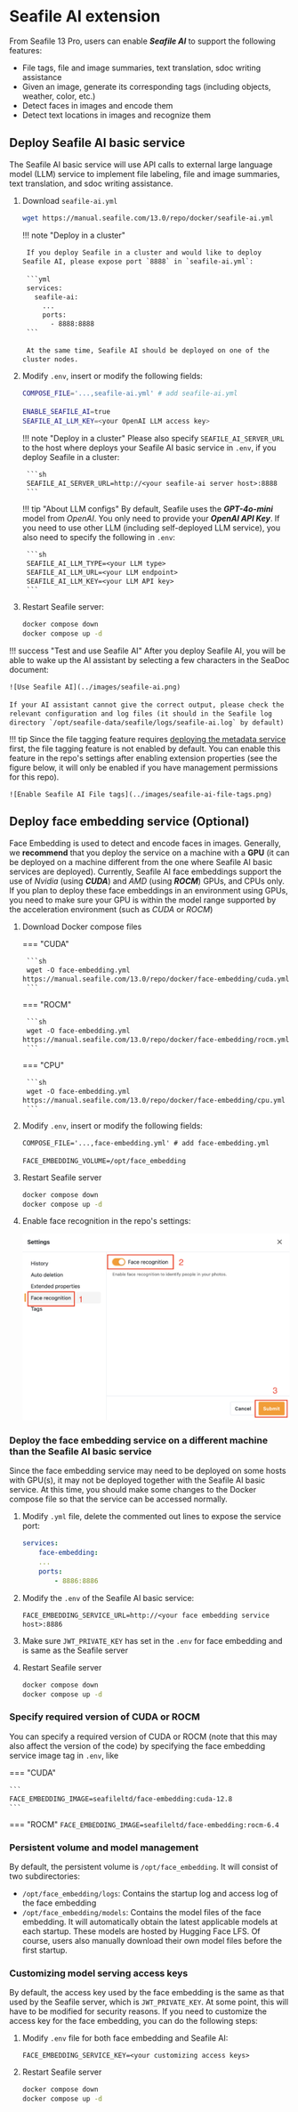 # Seafile AI extension

From Seafile 13 Pro, users can enable ***Seafile AI*** to support the following features:

- File tags, file and image summaries, text translation, sdoc writing assistance
- Given an image, generate its corresponding tags (including objects, weather, color, etc.)
- Detect faces in images and encode them
- Detect text locations in images and recognize them

## Deploy Seafile AI basic service

The Seafile AI basic service will use API calls to external large language model (LLM) service to implement file labeling, file and image summaries, text translation, and sdoc writing assistance.

1. Download `seafile-ai.yml`

    ```sh
    wget https://manual.seafile.com/13.0/repo/docker/seafile-ai.yml
    ```

    !!! note "Deploy in a cluster"

        If you deploy Seafile in a cluster and would like to deploy Seafile AI, please expose port `8888` in `seafile-ai.yml`:

        ```yml
        services:
          seafile-ai:
            ...
            ports:
              - 8888:8888
        ```

        At the same time, Seafile AI should be deployed on one of the cluster nodes.

2. Modify `.env`, insert or modify the following fields:

    ```sh
    COMPOSE_FILE='...,seafile-ai.yml' # add seafile-ai.yml

    ENABLE_SEAFILE_AI=true
    SEAFILE_AI_LLM_KEY=<your OpenAI LLM access key>
    ```

    !!! note "Deploy in a cluster"
        Please also specify `SEAFILE_AI_SERVER_URL` to the host where deploys your Seafile AI basic service in `.env`, if you deploy Seafile in a cluster:

        ```sh
        SEAFILE_AI_SERVER_URL=http://<your seafile-ai server host>:8888
        ```
    
    !!! tip "About LLM configs"
        By default, Seafile uses the ***GPT-4o-mini*** model from *OpenAI*. You only need to provide your ***OpenAI API Key***. If you need to use other LLM (including self-deployed LLM service), you also need to specify the following in `.env`:

        ```sh
        SEAFILE_AI_LLM_TYPE=<your LLM type>
        SEAFILE_AI_LLM_URL=<your LLM endpoint>
        SEAFILE_AI_LLM_KEY=<your LLM API key>
        ```

3. Restart Seafile server:

    ```sh
    docker compose down
    docker compose up -d
    ```

!!! success "Test and use Seafile AI"
    After you deploy Seafile AI, you will be able to wake up the AI ​​assistant by selecting a few characters in the SeaDoc document:

    ![Use Seafile AI](../images/seafile-ai.png)

    If your AI assistant cannot give the correct output, please check the relevant configuration and log files (it should in the Seafile log directory `/opt/seafile-data/seafile/logs/seafile-ai.log` by default)

!!! tip
    Since the file tagging feature requires [deploying the metadata service](./metadata-server.md) first, the file tagging feature is not enabled by default. You can enable this feature in the repo's settings after enabling extension properties (see the figure below, it will only be enabled if you have management permissions for this repo).

    ![Enable Seafile AI File tags](../images/seafile-ai-file-tags.png)

## Deploy face embedding service (Optional)

Face Embedding is used to detect and encode faces in images. Generally, we **recommend** that you deploy the service on a machine with a **GPU** (it can be deployed on a machine different from the one where Seafile AI basic services are deployed). Currently, Seafile AI face embeddings support the use of *Nvidia* (using ***CUDA***) and *AMD* (using ***ROCM***) GPUs, and CPUs only. If you plan to deploy these face embeddings in an environment using GPUs, you need to make sure your GPU is within the model range supported by the acceleration environment (such as *CUDA* or *ROCM*)

1. Download Docker compose files

    === "CUDA"

        ```sh
        wget -O face-embedding.yml https://manual.seafile.com/13.0/repo/docker/face-embedding/cuda.yml
        ```
    
    === "ROCM"

        ```sh
        wget -O face-embedding.yml https://manual.seafile.com/13.0/repo/docker/face-embedding/rocm.yml
        ```

    === "CPU"

        ```sh
        wget -O face-embedding.yml https://manual.seafile.com/13.0/repo/docker/face-embedding/cpu.yml
        ```

2. Modify `.env`, insert or modify the following fields:

    ```
    COMPOSE_FILE='...,face-embedding.yml' # add face-embedding.yml

    FACE_EMBEDDING_VOLUME=/opt/face_embedding
    ```

3. Restart Seafile server

    ```sh
    docker compose down
    docker compose up -d
    ```

4. Enable face recognition in the repo's settings:

    ![Enable face recognition](../images/face-embedding.png)

### Deploy the face embedding service on a different machine than the Seafile AI basic service

Since the face embedding service may need to be deployed on some hosts with GPU(s), it may not be deployed together with the Seafile AI basic service. At this time, you should make some changes to the Docker compose file so that the service can be accessed normally.

1. Modify `.yml` file, delete the commented out lines to expose the service port:

    ```yml
    services:
        face-embedding:
        ...
        ports:
            - 8886:8886
    ```

2. Modify the `.env` of the Seafile AI basic service:

    ```
    FACE_EMBEDDING_SERVICE_URL=http://<your face embedding service host>:8886
    ```

3. Make sure `JWT_PRIVATE_KEY` has set in the `.env` for face embedding and is same as the Seafile server

4. Restart Seafile server

    ```sh
    docker compose down
    docker compose up -d
    ```

### Specify required version of CUDA or ROCM

You can specify a required version of CUDA or ROCM (note that this may also affect the version of the code) by specifying the face embedding service image tag in `.env`, like 

=== "CUDA"

    ```
    FACE_EMBEDDING_IMAGE=seafileltd/face-embedding:cuda-12.8
    ```
=== "ROCM"
    ```
    FACE_EMBEDDING_IMAGE=seafileltd/face-embedding:rocm-6.4
    ```

### Persistent volume and model management

By default, the persistent volume is `/opt/face_embedding`. It will consist of two subdirectories:

- `/opt/face_embedding/logs`: Contains the startup log and access log of the face embedding
- `/opt/face_embedding/models`: Contains the model files of the face embedding. It will automatically obtain the latest applicable models at each startup. These models are hosted by Hugging Face LFS. Of course, users also manually download their own model files before the first startup.

### Customizing model serving access keys

By default, the access key used by the face embedding is the same as that used by the Seafile server, which is `JWT_PRIVATE_KEY`. At some point, this will have to be modified for security reasons. If you need to customize the access key for the face embedding, you can do the following steps:

1. Modify `.env` file for both face embedding and Seafile AI:

    ```
    FACE_EMBEDDING_SERVICE_KEY=<your customizing access keys>
    ```
    
2. Restart Seafile server

    ```sh
    docker compose down
    docker compose up -d
    ```
